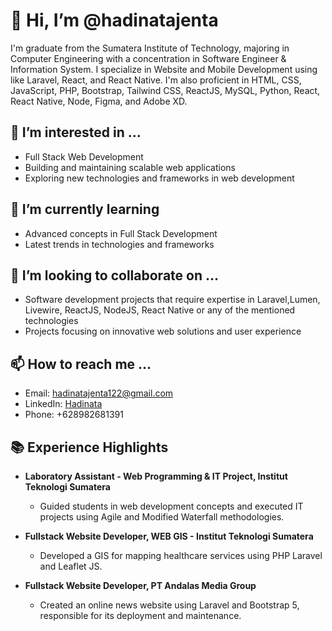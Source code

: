 # 👋 Hi, I’m @hadinatajenta

I'm graduate from the Sumatera Institute of Technology, majoring in Computer Engineering with a concentration in Software Engineer & Information System.  I specialize in Website and Mobile Development using  like Laravel, React,  and React Native. I'm also proficient in HTML, CSS, JavaScript, PHP, Bootstrap, Tailwind CSS, ReactJS, MySQL, Python, React, React Native, Node, Figma, and Adobe XD.

## 👀 I’m interested in ...

- Full Stack Web Development
- Building and maintaining scalable web applications
- Exploring new technologies and frameworks in web development

## 🌱 I’m currently learning 

- Advanced concepts in Full Stack Development
- Latest trends in technologies and frameworks

## 💞️ I’m looking to collaborate on ...

- Software development projects that require expertise in Laravel,Lumen, Livewire, ReactJS, NodeJS, React Native  or any of the mentioned technologies
- Projects focusing on innovative web solutions and user experience

## 📫 How to reach me ...

- Email: hadinatajenta122@gmail.com
- LinkedIn: [Hadinata](https://www.linkedin.com/in/hadinata)
- Phone: +628982681391

## 📚 Experience Highlights

- **Laboratory Assistant - Web Programming & IT Project, Institut Teknologi Sumatera**
  - Guided students in web development concepts and executed IT projects using Agile and Modified Waterfall methodologies.

- **Fullstack Website Developer, WEB GIS - Institut Teknologi Sumatera**
  - Developed a GIS for mapping healthcare services using PHP Laravel and Leaflet JS.

- **Fullstack Website Developer, PT Andalas Media Group**
  - Created an online news website using Laravel and Bootstrap 5, responsible for its deployment and maintenance.

<!---
hadinatajenta/hadinatajenta is a ✨ special ✨ repository because its `README.md` (this file) appears on your GitHub profile.
You can click the Preview link to take a look at your changes.
--->
